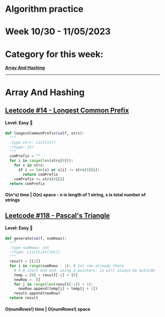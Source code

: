 # Algorithm practice

# Week 10/30 - 11/05/2023

# Category for this week:
**[Array And Hashing](#array-and-hashing)**<br>

---

# Array And Hashing

## [Leetcode #14 - Longest Common Prefix](https://leetcode.com/problems/longest-common-prefix/)

#### Level: Easy 📗

```python
def longestCommonPrefix(self, strs):
  """
  :type strs: List[str]
  :rtype: str
  """
  comPrefix = ""
  for i in range(len(strs[0])):
    for s in strs:
      if i == len(s) or s[i] != strs[0][i]:
        return comPrefix
    comPrefix += strs[0][i]
  return comPrefix
```

#### O(n^s) time | O(n) space - n is length of 1 string, s is total number of strings

## [Leetcode #118 - Pascal's Triangle](https://leetcode.com/problems/pascals-triangle/)

#### Level: Easy 📗

```python
def generate(self, numRows):
  """
  :type numRows: int
  :rtype: List[List[int]]
  """
  result = [[1]]
  for i in range(numRows - 1): # 1st row already there
    # 0 @ start and end, using 2 pointers. 1s will always be outside
    temp = [0] + result[-1] + [0] 
    newRow =  []
    for j in range(len(result[-1]) + 1):
      newRow.append(temp[j] + temp[j + 1])
    result.append(newRow)
  return result
```

#### O(numRows!) time | O(numRows!) space

